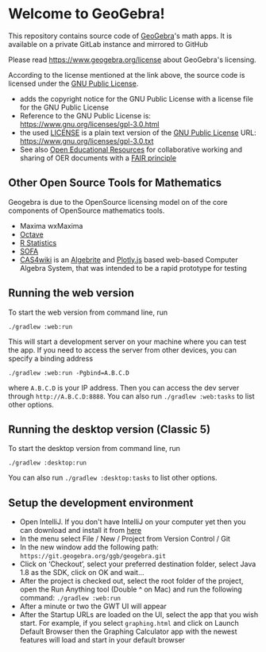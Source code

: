 # Welcome to GeoGebra!


This repository contains source code of [GeoGebra](https://www.geogebra.org)'s math apps.
It is available on a private GitLab instance and mirrored to GitHub


Please read https://www.geogebra.org/license about GeoGebra's
licensing.

According to the license mentioned  at the link above, the source code is licensed under the [GNU Public License](https://www.gnu.org/licenses/gpl-3.0.html). 
* adds the copyright notice for the GNU Public License with a license file for the GNU Public License
* Reference to the GNU Public License is: https://www.gnu.org/licenses/gpl-3.0.html
* the used [LICENSE]() is a plain text version of the [GNU Public License](https://www.gnu.org/licenses/gpl-3.0.txt)  URL: https://www.gnu.org/licenses/gpl-3.0.txt
* See also [Open Educational Resources](https://www.unesco.org/en/open-educational-resources) for collaborative working and sharing of OER documents with a [FAIR principle](https://www.go-fair.org/fair-principles/)

## Other Open Source Tools for Mathematics
Geogebra is due to the OpenSource licensing model on of the core components of OpenSource mathematics tools.
* Maxima wxMaxima
* [Octave](https://octave.org/)
* [R Statistics]()
* [SOFA](https://www.sofastatistics.com/home.php)
* [CAS4wiki](https://en.wikiversity.org/wiki/CAS4Wiki) is an [Algebrite](https://www.algebrite.org) and [Plotly.js]() based web-based Computer Algebra System, that was intended to be a rapid prototype for testing   


## Running the web version
To start the web version from command line, run

```
./gradlew :web:run
```

This will start a development server on your machine where you can test the app. 
If you need to access the server from other devices, you can specify a binding address

```
./gradlew :web:run -Pgbind=A.B.C.D
```

where `A.B.C.D` is your IP address. 
Then you can access the dev server through `http://A.B.C.D:8888`.
You can also run `./gradlew :web:tasks` to list other options.

## Running the desktop version (Classic 5)
To start the desktop version from command line, run

```
./gradlew :desktop:run
```
You can also run `./gradlew :desktop:tasks` to list other options.

## Setup the development environment

* Open IntelliJ. If you don't have IntelliJ on your computer yet 
then you can download and install it from [here](https://www.jetbrains.com/idea/download)
* In the menu select File / New / Project from Version Control / Git
* In the new window add the following path: `https://git.geogebra.org/ggb/geogebra.git`
* Click on ‘Checkout’, select your preferred destination folder, select Java 1.8 as the SDK, 
click on OK and wait…
* After the project is checked out, select the root folder of the project, 
open the Run Anything tool (Double ^ on Mac) and run the following command: 
`./gradlew :web:run`
* After a minute or two the GWT UI will appear
* After the Startup URLs are loaded on the UI, select the app that you wish start. For example, 
if you select `graphing.html` and click on Launch Default Browser 
then the Graphing Calculator app with the newest features 
will load and start in your default browser 
